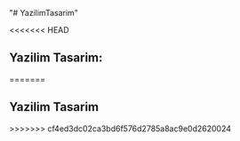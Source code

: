"# YazilimTasarim" 

<<<<<<< HEAD
<h2> Yazilim Tasarim: </h2>
=======
<h2>Yazilim Tasarim</h2>
>>>>>>> cf4ed3dc02ca3bd6f576d2785a8ac9e0d2620024
